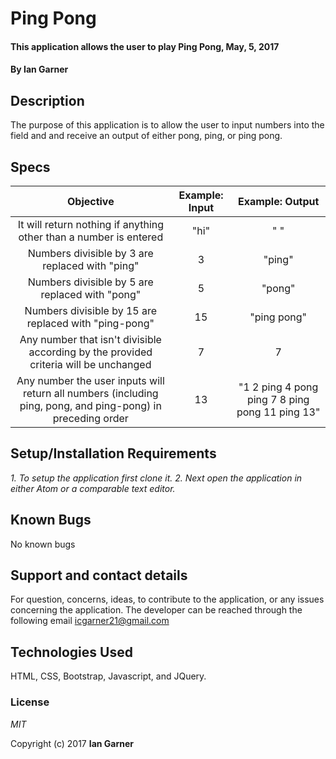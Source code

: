 # Ping Pong

#### This application allows the user to play Ping Pong, May, 5, 2017

#### By **Ian Garner**

## Description

The purpose of this application is to allow the user to input numbers into the field and and receive an output of either pong, ping, or ping pong.

## Specs
| Objective | Example: Input | Example: Output |
|:-------------:|:-------------:|:-------------:|
| It will return nothing if anything other than a number is entered | "hi" | " " |
| Numbers divisible by 3 are replaced with "ping" |  3 |  "ping"|
| Numbers divisible by 5 are replaced with "pong" |  5 |  "pong"|
| Numbers divisible by 15 are replaced with "ping-pong" | 15 | "ping pong" |
| Any number that isn't divisible according by the provided criteria will be unchanged | 7 | 7 |
| Any number the user inputs will return all numbers (including ping, pong, and ping-pong) in preceding order | 13 | "1 2 ping 4 pong ping 7 8 ping pong 11 ping 13" |

## Setup/Installation Requirements

*1. To setup the application first clone it.*
*2. Next open the application in either Atom or a comparable text editor.*


## Known Bugs
No known bugs

## Support and contact details

For question, concerns, ideas, to contribute to the application, or any issues concerning the application. The developer can be reached through the following email icgarner21@gmail.com

## Technologies Used

HTML, CSS, Bootstrap, Javascript, and JQuery.

### License

*MIT*

Copyright (c) 2017 **Ian Garner**
